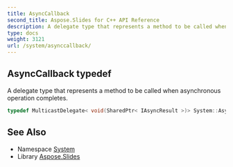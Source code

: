 ```yaml
---
title: AsyncCallback
second_title: Aspose.Slides for C++ API Reference
description: A delegate type that represents a method to be called when asynchronous operation completes.
type: docs
weight: 3121
url: /system/asynccallback/
---
```

## AsyncCallback typedef


A delegate type that represents a method to be called when asynchronous operation completes.

```cpp
typedef MulticastDelegate< void(SharedPtr< IAsyncResult >)> System::AsyncCallback
```

## See Also

* Namespace [System](../)
* Library [Aspose.Slides](../../)